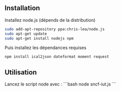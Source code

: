 <h2>Installation</h2>

Installez node.js (dépends de la distribution)
```bash
sudo add-apt-repository ppa:chris-lea/node.js
sudo apt-get update
sudo apt-get install nodejs npm
```
Puis installez les dépendances requises
```js
npm install ical2json dateformat moment request
```

<h2>Utilisation</h2>
Lancez le script node avec :
```bash
node sncf-iut.js
```

